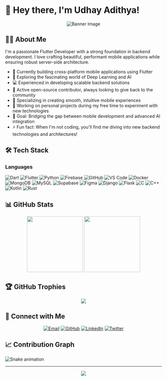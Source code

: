 # 👋 Hey there, I'm Udhay Adithya!

<div align="center">
  <img src="/api/placeholder/850/300" alt="Banner Image" />
</div>

## 👨‍💻 About Me

I'm a passionate Flutter Developer with a strong foundation in backend development. I love crafting beautiful, performant mobile applications while ensuring robust server-side architecture.

- 🔭 Currently building cross-platform mobile applications using Flutter
- 🌱 Exploring the fascinating world of Deep Learning and AI
- 💻 Experienced in developing scalable backend solutions
- 🤝 Active open-source contributor, always looking to give back to the community
- 📱 Specializing in creating smooth, intuitive mobile experiences
- 🚀 Working on personal projects during my free time to experiment with new technologies
- 🎯 Goal: Bridging the gap between mobile development and advanced AI integration
- ⚡ Fun fact: When I'm not coding, you'll find me diving into new backend technologies and architectures!

## 🛠️ Tech Stack

### Languages
![Dart](https://img.shields.io/badge/-Dart-61DAFB?style=for-the-badge&logo=Dart&logoColor=blue)
![Flutter](https://img.shields.io/badge/-Flutter-02569B?style=for-the-badge&logo=flutter&logoColor=white)
![Python](https://img.shields.io/badge/python-3670A0?style=for-the-badge&logo=python&logoColor=ffdd54)
![Firebase](https://img.shields.io/badge/firebase-a08021?style=for-the-badge&logo=firebase&logoColor=ffcd34)
![GitHub](https://img.shields.io/badge/-GitHub-181717?style=for-the-badge&logo=github&logoColor=white)
![VS Code](https://img.shields.io/badge/-VS%20Code-007ACC?style=flat-square&logo=visual-studio-code&logoColor=white)
![Docker](https://img.shields.io/badge/-Docker-2496ED?style=for-the-badge&logo=docker&logoColor=white)
![MongoDB](https://img.shields.io/badge/MongoDB-%234ea94b.svg?style=for-the-badge&logo=mongodb&logoColor=white)
![MySQL](https://img.shields.io/badge/mysql-4479A1.svg?style=for-the-badge&logo=mysql&logoColor=white)
![Supabase](https://img.shields.io/badge/Supabase-3ECF8E?style=for-the-badge&logo=supabase&logoColor=white)
![Figma](https://img.shields.io/badge/figma-%23F24E1E.svg?style=for-the-badge&logo=figma&logoColor=white)
![Django](https://img.shields.io/badge/django-%23092E20.svg?style=for-the-badge&logo=django&logoColor=white)
![Flask](https://img.shields.io/badge/flask-%23000.svg?style=for-the-badge&logo=flask&logoColor=white)
![C](https://img.shields.io/badge/c-%2300599C.svg?style=for-the-badge&logo=c&logoColor=white)
![C++](https://img.shields.io/badge/c++-%2300599C.svg?style=for-the-badge&logo=c%2B%2B&logoColor=white)
![Kotlin](https://img.shields.io/badge/kotlin-%237F52FF.svg?style=for-the-badge&logo=kotlin&logoColor=white)
![Rust](https://img.shields.io/badge/rust-%23000000.svg?style=for-the-badge&logo=rust&logoColor=white)



## 📊 GitHub Stats

<div align="center">
  <img height="180em" src="https://github-readme-stats.vercel.app/api?username=Udhay-Adithya&show_icons=true&theme=dark&include_all_commits=true&count_private=true"/>
  <img height="180em" src="https://github-readme-stats.vercel.app/api/top-langs/?username=Udhay-Adithya&layout=compact&langs_count=7&theme=dark"/>
</div>

## 🏆 GitHub Trophies
<div align="center">
  <img src="https://github-profile-trophy.vercel.app/?username=Udhay-Adithya&theme=darkhub&no-frame=true&row=1"/>
</div>

## 🤝 Connect with Me

<div align="center">
  
[![Email](https://img.shields.io/badge/-Email-D14836?style=for-the-badge&logo=gmail&logoColor=white)](mailto:udhayxd@gmail.com)
[![GitHub](https://img.shields.io/badge/-GitHub-181717?style=for-the-badge&logo=github&logoColor=white)](https://github.com/Udhay-Adithya)
[![LinkedIn](https://img.shields.io/badge/-LinkedIn-0077B5?style=for-the-badge&logo=linkedin&logoColor=white)](https://linkedin.com/in/udhay-adithya)
[![Twitter](https://img.shields.io/badge/-Twitter-1DA1F2?style=for-the-badge&logo=twitter&logoColor=white)](https://twitter.com/your-handle)

</div>

## 📈 Contribution Graph
![Snake animation](https://github.com/Udhay-Adithya/Udhay-Adithya/dist/github-contribution-grid-snake.svg)

---

<div align="center">
  <img src="https://komarev.com/ghpvc/?username=Udhay-Adithya&color=blueviolet&style=flat-square&label=Profile+Views"/>
</div>

<!---
Udhay-Adithya/Udhay-Adithya is a ✨ special ✨ repository because its `README.md` (this file) appears on your GitHub profile.
You can click the Preview link to take a look at your changes.
--->
